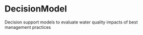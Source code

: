DecisionModel
=============

Decision support models to evaluate water quality impacts of best management practices